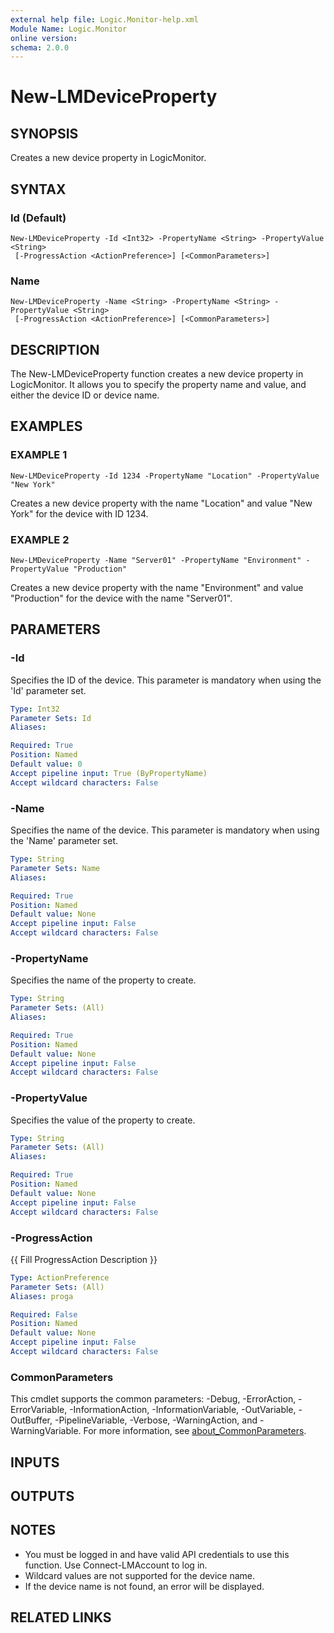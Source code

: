 ```yaml
---
external help file: Logic.Monitor-help.xml
Module Name: Logic.Monitor
online version:
schema: 2.0.0
---
```


# New-LMDeviceProperty

## SYNOPSIS
Creates a new device property in LogicMonitor.

## SYNTAX

### Id (Default)
```
New-LMDeviceProperty -Id <Int32> -PropertyName <String> -PropertyValue <String>
 [-ProgressAction <ActionPreference>] [<CommonParameters>]
```

### Name
```
New-LMDeviceProperty -Name <String> -PropertyName <String> -PropertyValue <String>
 [-ProgressAction <ActionPreference>] [<CommonParameters>]
```

## DESCRIPTION
The New-LMDeviceProperty function creates a new device property in LogicMonitor.
It allows you to specify the property name and value, and either the device ID or device name.

## EXAMPLES

### EXAMPLE 1
```
New-LMDeviceProperty -Id 1234 -PropertyName "Location" -PropertyValue "New York"
```

Creates a new device property with the name "Location" and value "New York" for the device with ID 1234.

### EXAMPLE 2
```
New-LMDeviceProperty -Name "Server01" -PropertyName "Environment" -PropertyValue "Production"
```

Creates a new device property with the name "Environment" and value "Production" for the device with the name "Server01".

## PARAMETERS

### -Id
Specifies the ID of the device.
This parameter is mandatory when using the 'Id' parameter set.

```yaml
Type: Int32
Parameter Sets: Id
Aliases:

Required: True
Position: Named
Default value: 0
Accept pipeline input: True (ByPropertyName)
Accept wildcard characters: False
```

### -Name
Specifies the name of the device.
This parameter is mandatory when using the 'Name' parameter set.

```yaml
Type: String
Parameter Sets: Name
Aliases:

Required: True
Position: Named
Default value: None
Accept pipeline input: False
Accept wildcard characters: False
```

### -PropertyName
Specifies the name of the property to create.

```yaml
Type: String
Parameter Sets: (All)
Aliases:

Required: True
Position: Named
Default value: None
Accept pipeline input: False
Accept wildcard characters: False
```

### -PropertyValue
Specifies the value of the property to create.

```yaml
Type: String
Parameter Sets: (All)
Aliases:

Required: True
Position: Named
Default value: None
Accept pipeline input: False
Accept wildcard characters: False
```

### -ProgressAction
{{ Fill ProgressAction Description }}

```yaml
Type: ActionPreference
Parameter Sets: (All)
Aliases: proga

Required: False
Position: Named
Default value: None
Accept pipeline input: False
Accept wildcard characters: False
```

### CommonParameters
This cmdlet supports the common parameters: -Debug, -ErrorAction, -ErrorVariable, -InformationAction, -InformationVariable, -OutVariable, -OutBuffer, -PipelineVariable, -Verbose, -WarningAction, and -WarningVariable. For more information, see [about_CommonParameters](http://go.microsoft.com/fwlink/?LinkID=113216).

## INPUTS

## OUTPUTS

## NOTES
- You must be logged in and have valid API credentials to use this function. Use Connect-LMAccount to log in.
- Wildcard values are not supported for the device name.
- If the device name is not found, an error will be displayed.

## RELATED LINKS
